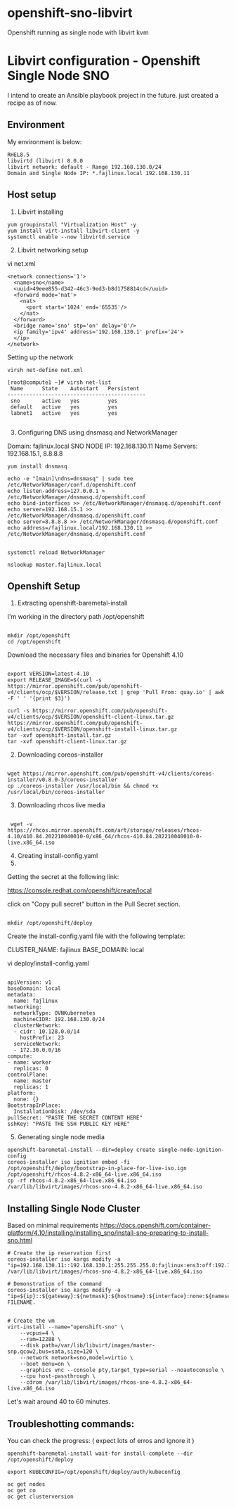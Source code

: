 # openshift-sno-libvirt
Openshift running as single node with libvirt kvm


# Libvirt configuration - Openshift Single Node SNO 

I intend to create an Ansible playbook project in the future. 
just created a recipe as of now. 


## Environment

My environment is below:

```
RHEL8.5
libvirtd (libvirt) 8.0.0 
libvirt network: default - Range 192.168.130.0/24 
Domain and Single Node IP: *.fajlinux.local 192.168.130.11 
```

## Host setup

1) Libvirt installing

```
yum groupinstall "Virtualization Host" -y
yum install virt-install libvirt-client -y
systemctl enable --now libvirtd.service
```

2) Libvirt networking setup 

vi net.xml 

```
<network connections='1'>
  <name>sno</name>
  <uuid>49eee855-d342-46c3-9ed3-b8d1758814cd</uuid>
  <forward mode='nat'>
    <nat>
      <port start='1024' end='65535'/>
    </nat>
  </forward>
  <bridge name='sno' stp='on' delay='0'/>
  <ip family='ipv4' address='192.168.130.1' prefix='24'>
  </ip>
</network>
```

Setting up the network 

```
virsh net-define net.xml

[root@compute1 ~]# virsh net-list 
 Name      State    Autostart   Persistent
--------------------------------------------
 sno       active   yes         yes
 default   active   yes         yes
 labnet1   active   yes         yes
 
```

3) Configuring DNS using dnsmasq and NetworkManager

Domain: fajlinux.local 
SNO NODE IP: 192.168.130.11
Name Servers: 192.168.15.1, 8.8.8.8 

```
yum install dnsmasq

echo -e "[main]\ndns=dnsmasq" | sudo tee /etc/NetworkManager/conf.d/openshift.conf
echo listen-address=127.0.0.1 > /etc/NetworkManager/dnsmasq.d/openshift.conf
echo bind-interfaces >> /etc/NetworkManager/dnsmasq.d/openshift.conf
echo server=192.168.15.1 >> /etc/NetworkManager/dnsmasq.d/openshift.conf
echo server=8.8.8.8 >> /etc/NetworkManager/dnsmasq.d/openshift.conf
echo address=/fajlinux.local/192.168.130.11 >> /etc/NetworkManager/dnsmasq.d/openshift.conf


systemctl reload NetworkManager

nslookup master.fajlinux.local

```




## Openshift Setup


1) Extracting openshift-baremetal-install

I'm working in the directory path /opt/openshift

```

mkdir /opt/openshift
cd /opt/openshift
```

Download the necessary files and binaries for Openshift 4.10

```

export VERSION=latest-4.10
export RELEASE_IMAGE=$(curl -s https://mirror.openshift.com/pub/openshift-v4/clients/ocp/$VERSION/release.txt | grep 'Pull From: quay.io' | awk -F ' ' '{print $3}')

curl -s https://mirror.openshift.com/pub/openshift-v4/clients/ocp/$VERSION/openshift-client-linux.tar.gz
https://mirror.openshift.com/pub/openshift-v4/clients/ocp/$VERSION/openshift-install-linux.tar.gz 
tar -xvf openshift-install.tar.gz 
tar -xvf openshift-client-linux.tar.gz

```

2) Downloading coreos-installer 

```

wget https://mirror.openshift.com/pub/openshift-v4/clients/coreos-installer/v0.8.0-3/coreos-installer
cp ./coreos-installer /usr/local/bin && chmod +x /usr/local/bin/coreos-installer

```

3) Downloading rhcos live media 


```

 wget -v https://rhcos.mirror.openshift.com/art/storage/releases/rhcos-4.10/410.84.202210040010-0/x86_64/rhcos-410.84.202210040010-0-live.x86_64.iso

```


4) Creating install-config.yaml
5) 

Getting the secret at the following link: 

https://console.redhat.com/openshift/create/local

click on "Copy pull secret" button in the Pull Secret section. 

```

mkdir /opt/openshift/deploy

```

Create the install-config.yaml file with the following template: 

CLUSTER_NAME: fajlinux
BASE_DOMAIN: local 


vi deploy/install-config.yaml

```

apiVersion: v1
baseDomain: local
metadata:
  name: fajlinux
networking:
  networkType: OVNKubernetes
  machineCIDR: 192.168.130.0/24
  clusterNetwork:
  - cidr: 10.128.0.0/14
    hostPrefix: 23 
  serviceNetwork:
  - 172.30.0.0/16
compute:
- name: worker
  replicas: 0
controlPlane:
  name: master
  replicas: 1
platform:
  none: {}
BootstrapInPlace:
  InstallationDisk: /dev/sda
pullSecret: "PASTE THE SECRET CONTENT HERE"
sshKey: "PASTE THE SSH PUBLIC KEY HERE"

```

5) Generating single node media 

```
openshift-baremetal-install --dir=deploy create single-node-ignition-config
coreos-installer iso ignition embed -fi /opt/openshift/deploy/bootstrap-in-place-for-live-iso.ign /opt/openshift/rhcos-4.8.2-x86_64-live.x86_64.iso
cp -rf rhcos-4.8.2-x86_64-live.x86_64.iso /var/lib/libvirt/images/rhcos-sno-4.8.2-x86_64-live.x86_64.iso
```

## Installing Single Node Cluster 

Based on minimal requirements 
https://docs.openshift.com/container-platform/4.10/installing/installing_sno/install-sno-preparing-to-install-sno.html


```
# Create the ip reservation first
coreos-installer iso kargs modify -a "ip=192.168.130.11::192.168.130.1:255.255.255.0:fajlinux:ens3:off:192.168.130.1" /var/lib/libvirt/images/rhcos-sno-4.8.2-x86_64-live.x86_64.iso

# Demonstration of the command 
coreos-installer iso kargs modify -a "ip=${ip}::${gateway}:${netmask}:${hostname}:${interface}:none:${nameserver}" FILENAME.


# Create the vm
virt-install --name="openshift-sno" \
    --vcpus=4 \
    --ram=12288 \
    --disk path=/var/lib/libvirt/images/master-snp.qcow2,bus=sata,size=120 \
    --network network=sno,model=virtio \
    --boot menu=on \
    --graphics vnc --console pty,target_type=serial --noautoconsole \
    --cpu host-passthrough \
    --cdrom /var/lib/libvirt/images/rhcos-sno-4.8.2-x86_64-live.x86_64.iso
```

Let's wait around 40 to 60 minutes. 


## Troubleshotting commands: 

You can check the progress:  ( expect lots of erros and ignore it )

```
openshift-baremetal-install wait-for install-complete --dir /opt/openshift/deploy

export KUBECONFIG=/opt/openshift/deploy/auth/kubeconfig

oc get nodes
oc get co 
oc get clusterversion
```
